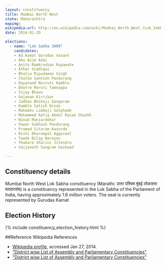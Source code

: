 ```yaml
---
layout: constituency
title: Mumbai North West
state: Maharashtra
mapimg: 
wikipedia-url: http://en.wikipedia.com/wiki/Mumbai_North_West_(Lok_Sabha_Constituency)
date: 2014-01-29

elections: 
  - name: "Lok Sabha 2009"
    candidates: 
    - Ad.Kamat Gurudas Vasant 
    - Abu Asim Azmi 
    - Anita Ramkrushan Rupawate 
    - Athar Siddiqui 
    - Bhatia Ripudaman Singh 
    - Chalke Santosh Pandurang 
    - Dayanand Nivruti Kamble 
    - Dhotre Maruti Yamnappa 
    - Vijay Bhave 
    - Gajanan Kirtikar 
    - Jadhav Bhikaji Gangaram 
    - Kamble Satish Kisan 
    - Mahadev Limbaji Galphade 
    - Mohammed Rafiq Abdul Razak Shaikh 
    - Ninad Manjardekar 
    - Pawar Subhash Pandurang 
    - Pramod Sitaram Kasurde 
    - Rishi Dharampal Aggarwal 
    - Tawde Dilip Narayan 
    - Thakare Shalini Jitendra 
    - Vaijanath Sangram Gaikwad 

---
```

## Constituency details
Mumbai North West Lok Sabha constituency (Marathi: उत्तर पश्चिम मुंबई लोकसभा मतदारसंघ) is a constituency represented in the Lok Sabha of the Parliament of India, having approximately 1.6 million voters. The seat is currently represented by Gurudas Kamat




## Election History
{% include constituency_election_history.html %}

##Reference
Wikipedia References
- [Wikipedia profile]({{page.profile.wikipedia}}), accessed Jan 27, 2014.
- ["District wise List of Assembly and Parliamentary Constituencies"][wiki1]
- ["District wise List of Assembly and Parliamentary Constituencies"][wiki2]

[wiki1]: http://ceo.maharashtra.gov.in/acs.php
[wiki2]: http://eci.nic.in/eci_main/ByeElection/ByeNov2005/PCBye-8Mumbainw_MH.htm
